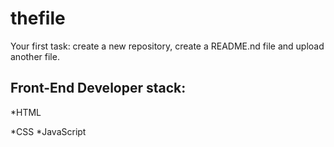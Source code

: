 # thefile
Your first task: create a new repository, create a README.nd file and upload another file.
## Front-End Developer stack:

*HTML

﻿﻿*CSS
﻿﻿*JavaScript
